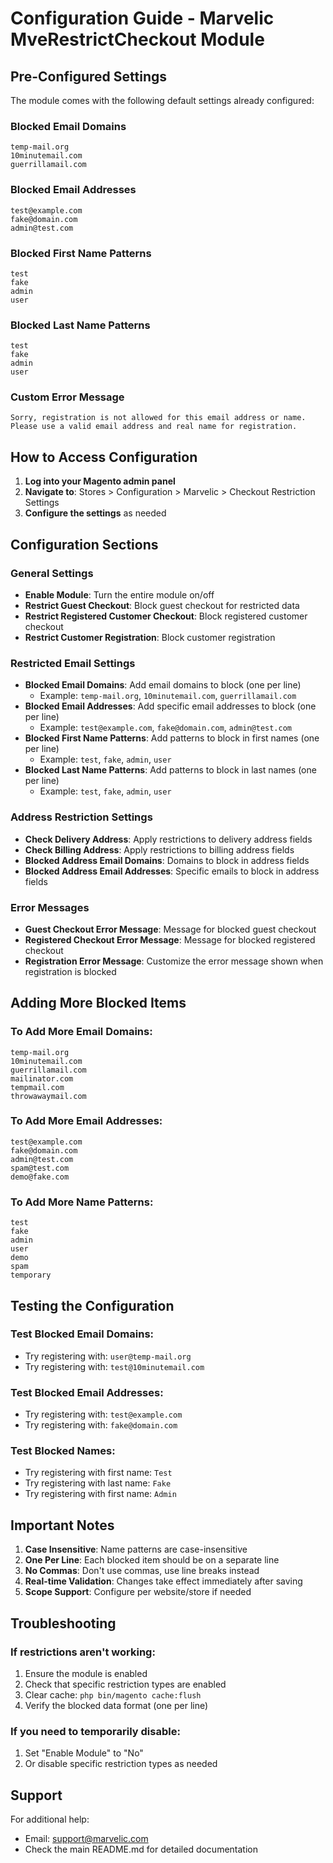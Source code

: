 # Configuration Guide - Marvelic MveRestrictCheckout Module

## Pre-Configured Settings

The module comes with the following default settings already configured:

### Blocked Email Domains
```
temp-mail.org
10minutemail.com
guerrillamail.com
```

### Blocked Email Addresses
```
test@example.com
fake@domain.com
admin@test.com
```

### Blocked First Name Patterns
```
test
fake
admin
user
```

### Blocked Last Name Patterns
```
test
fake
admin
user
```

### Custom Error Message
```
Sorry, registration is not allowed for this email address or name. Please use a valid email address and real name for registration.
```

## How to Access Configuration

1. **Log into your Magento admin panel**
2. **Navigate to**: Stores > Configuration > Marvelic > Checkout Restriction Settings
3. **Configure the settings** as needed

## Configuration Sections

### General Settings
- **Enable Module**: Turn the entire module on/off
- **Restrict Guest Checkout**: Block guest checkout for restricted data
- **Restrict Registered Customer Checkout**: Block registered customer checkout
- **Restrict Customer Registration**: Block customer registration

### Restricted Email Settings
- **Blocked Email Domains**: Add email domains to block (one per line)
  - Example: `temp-mail.org`, `10minutemail.com`, `guerrillamail.com`
- **Blocked Email Addresses**: Add specific email addresses to block (one per line)
  - Example: `test@example.com`, `fake@domain.com`, `admin@test.com`
- **Blocked First Name Patterns**: Add patterns to block in first names (one per line)
  - Example: `test`, `fake`, `admin`, `user`
- **Blocked Last Name Patterns**: Add patterns to block in last names (one per line)
  - Example: `test`, `fake`, `admin`, `user`

### Address Restriction Settings
- **Check Delivery Address**: Apply restrictions to delivery address fields
- **Check Billing Address**: Apply restrictions to billing address fields
- **Blocked Address Email Domains**: Domains to block in address fields
- **Blocked Address Email Addresses**: Specific emails to block in address fields

### Error Messages
- **Guest Checkout Error Message**: Message for blocked guest checkout
- **Registered Checkout Error Message**: Message for blocked registered checkout
- **Registration Error Message**: Customize the error message shown when registration is blocked

## Adding More Blocked Items

### To Add More Email Domains:
```
temp-mail.org
10minutemail.com
guerrillamail.com
mailinator.com
tempmail.com
throwawaymail.com
```

### To Add More Email Addresses:
```
test@example.com
fake@domain.com
admin@test.com
spam@test.com
demo@fake.com
```

### To Add More Name Patterns:
```
test
fake
admin
user
demo
spam
temporary
```

## Testing the Configuration

### Test Blocked Email Domains:
- Try registering with: `user@temp-mail.org`
- Try registering with: `test@10minutemail.com`

### Test Blocked Email Addresses:
- Try registering with: `test@example.com`
- Try registering with: `fake@domain.com`

### Test Blocked Names:
- Try registering with first name: `Test`
- Try registering with last name: `Fake`
- Try registering with first name: `Admin`

## Important Notes

1. **Case Insensitive**: Name patterns are case-insensitive
2. **One Per Line**: Each blocked item should be on a separate line
3. **No Commas**: Don't use commas, use line breaks instead
4. **Real-time Validation**: Changes take effect immediately after saving
5. **Scope Support**: Configure per website/store if needed

## Troubleshooting

### If restrictions aren't working:
1. Ensure the module is enabled
2. Check that specific restriction types are enabled
3. Clear cache: `php bin/magento cache:flush`
4. Verify the blocked data format (one per line)

### If you need to temporarily disable:
1. Set "Enable Module" to "No"
2. Or disable specific restriction types as needed

## Support

For additional help:
- Email: support@marvelic.com
- Check the main README.md for detailed documentation
